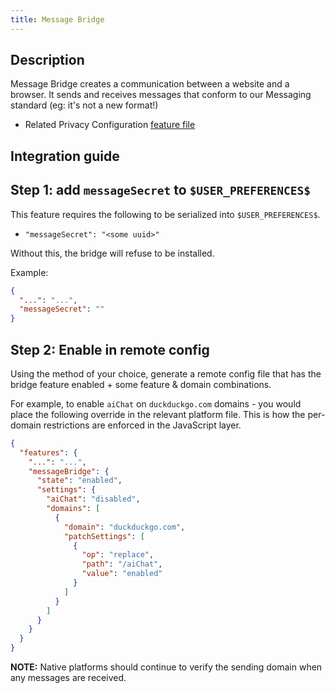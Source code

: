 ```yaml
---
title: Message Bridge
---
```


## Description 

Message Bridge creates a communication between a website and a browser. It sends and receives messages that conform 
to our Messaging standard (eg: it's not a new format!)

- Related Privacy Configuration [feature file](https://github.com/duckduckgo/privacy-configuration/blob/main/features/message-bridge.json)


## Integration guide

## Step 1: add `messageSecret` to `$USER_PREFERENCES$` 

This feature requires the following to be serialized into `$USER_PREFERENCES$`.

- `"messageSecret": "<some uuid>"`

Without this, the bridge will refuse to be installed.

Example:

```json
{
  "...": "...",
  "messageSecret": ""
}
```

## Step 2: Enable in remote config 

Using the method of your choice, generate a remote config file that has the bridge feature 
enabled + some feature & domain combinations. 


For example, to enable `aiChat` on `duckduckgo.com` domains - you would place the following override
in the relevant platform file. This is how the per-domain restrictions are enforced in the JavaScript layer.

```json
{
  "features": {
    "...": "...",
    "messageBridge": {
      "state": "enabled",
      "settings": {
        "aiChat": "disabled",
        "domains": [
          {
            "domain": "duckduckgo.com",
            "patchSettings": [
              {
                "op": "replace",
                "path": "/aiChat",
                "value": "enabled"
              }
            ]
          }
        ]
      }
    }
  }
}
```

**NOTE:** Native platforms should continue to verify the sending domain when any messages are received.  




